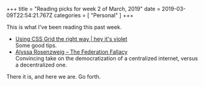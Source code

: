 
+++
title = "Reading picks for week 2 of March, 2019"
date = 2019-03-09T22:54:21.767Z
categories = [ "Personal" ]
+++

This is what I've been reading this past week.

<!--more-->

+ [Using CSS Grid the right way | hey it's violet](https://vgpena.github.io/using-css-grid-the-right-way/)<br>Some good tips. 
+ [Alyssa Rosenzweig – The Federation Fallacy](https://rosenzweig.io/blog/the-federation-fallacy.html)<br>Convincing take on the democratization of a centralized internet, versus a decentralized one. 


There it is, and here we are. Go forth.
